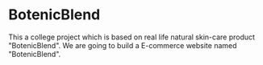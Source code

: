 # BotenicBlend
This a college project which is based on real life natural skin-care product "BotenicBlend".
We are going to build a E-commerce website named "BotenicBlend".
